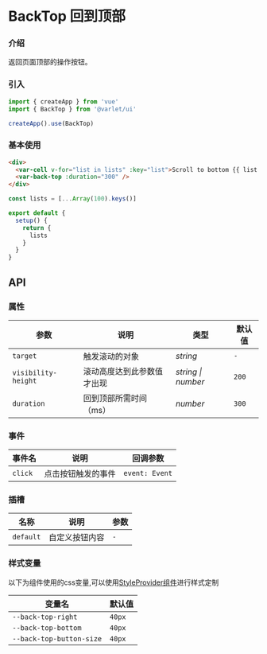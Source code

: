 # BackTop 回到顶部

### 介绍

返回页面顶部的操作按钮。

### 引入

```js
import { createApp } from 'vue'
import { BackTop } from '@varlet/ui'

createApp().use(BackTop)
```

### 基本使用

```html
<div>
  <var-cell v-for="list in lists" :key="list">Scroll to bottom {{ list }}</var-cell>
  <var-back-top :duration="300" />
</div>
```
```javascript
const lists = [...Array(100).keys()]

export default {
  setup() {
    return {
      lists
    }
  }
}
```

## API

### 属性

| 参数 | 说明 | 类型 | 默认值 |
| ----- | -------------- | -------- | ---------- |
| `target` | 触发滚动的对象	| _string_ | `-` |
| `visibility-height` | 滚动高度达到此参数值才出现| _string \| number_ | `200` |
| `duration` | 回到顶部所需时间（ms） | _number_ | `300` |

### 事件

| 事件名 | 说明 | 回调参数 |
| ----- | -------------- | -------- |
| `click` | 点击按钮触发的事件 | `event: Event` |

### 插槽

| 名称 | 说明 | 参数 |
| ----- | -------------- | -------- |
| `default` | 自定义按钮内容 | `-` |

### 样式变量
以下为组件使用的css变量,可以使用[StyleProvider组件](#/zh-CN/style-provider)进行样式定制

| 变量名 | 默认值 |
| --- | --- |
| `--back-top-right` | `40px` |
| `--back-top-bottom` | `40px` |
| `--back-top-button-size` | `40px` |
